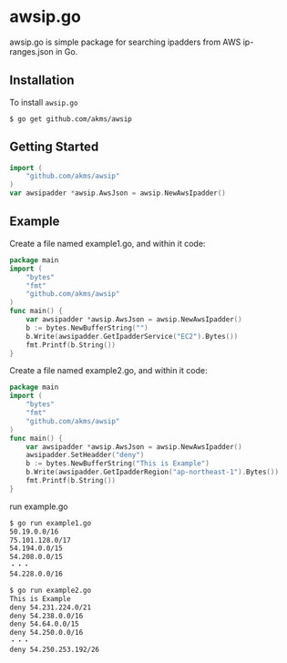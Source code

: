 # awsip.go
awsip.go is simple package for searching ipadders from AWS ip-ranges.json in Go.

## Installation
To install `awsip.go`

`$ go get github.com/akms/awsip`

## Getting Started
```go
import (
    "github.com/akms/awsip"
)
var awsipadder *awsip.AwsJson = awsip.NewAwsIpadder()
``` 

## Example
Create a file named example1.go, and within it code: 
```go
package main
import (
    "bytes"
    "fmt"
    "github.com/akms/awsip"
)
func main() {
    var awsipadder *awsip.AwsJson = awsip.NewAwsIpadder()
    b := bytes.NewBufferString("")
    b.Write(awsipadder.GetIpadderService("EC2").Bytes())
    fmt.Printf(b.String())
}
```
Create a file named example2.go, and within it code:

```go
package main
import (
    "bytes"
    "fmt"
    "github.com/akms/awsip"
)
func main() {
    var awsipadder *awsip.AwsJson = awsip.NewAwsIpadder()
    awsipadder.SetHeadder("deny")
    b := bytes.NewBufferString("This is Example")
    b.Write(awsipadder.GetIpadderRegion("ap-northeast-1").Bytes())
    fmt.Printf(b.String())
}
```

run example.go
```bash
$ go run example1.go
50.19.0.0/16
75.101.128.0/17
54.194.0.0/15
54.208.0.0/15
・・・
54.228.0.0/16
```

```bash
$ go run example2.go
This is Example
deny 54.231.224.0/21
deny 54.238.0.0/16
deny 54.64.0.0/15
deny 54.250.0.0/16
・・・
deny 54.250.253.192/26
```
